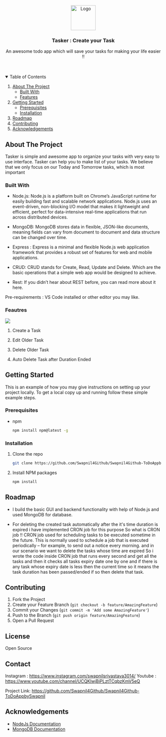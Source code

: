 <!-- PROJECT LOGO -->
<br />
<p align="center">
  <a href="https://github.com/othneildrew/Best-README-Template">
    <img src="https://cdn.pixabay.com/photo/2017/01/31/11/48/checklist-2023731_1280.png" alt="Logo" width="80" height="80">
  </a>

  <h3 align="center">Tasker : Create your Task</h3>

  <p align="center">
    An awesome todo app which will save your tasks for making your life easier !!
    <br />
    <br />
    <br />
    </p>
</p>



<!-- TABLE OF CONTENTS -->
<details open="open">
  <summary>Table of Contents</summary>
  <ol>
    <li>
      <a href="#about-the-project">About The Project</a>
      <ul>
        <li><a href="#built-with">Built With</a></li>
         <li><a href="#features">Features</a></li>
      </ul>
    </li>
    <li>
      <a href="#getting-started">Getting Started</a>
      <ul>
        <li><a href="#prerequisites">Prerequisites</a></li>
        <li><a href="#installation">Installation</a></li>
      </ul>
    </li>
    <li><a href="#roadmap">Roadmap</a></li>
    <li><a href="#contributing">Contributing</a></li>
    <li><a href="#acknowledgements">Acknowledgements</a></li>
  </ol>
</details>



<!-- ABOUT THE PROJECT -->
## About The Project

Tasker is simple and awesome app to organize your tasks with very easy to use interface. Tasker can help you to make list of your tasks. We believe that we only focus on our Today and Tomorrow tasks, which is most important

### Built With

* Node.js: Node.js is a platform built on Chrome’s JavaScript runtime for easily building fast and scalable network applications. Node.js uses an event-driven, non-blocking I/O model that makes it lightweight and efficient, perfect for data-intensive real-time applications that run across distributed devices.


* MongoDB: MongoDB stores data in flexible, JSON-like documents, meaning fields can vary from document to document and data structure can be changed over time.


* Express : Express is a minimal and flexible Node.js web application framework that provides a robust set of features for web and mobile applications.


* CRUD: CRUD stands for Create, Read, Update and Delete. Which are the basic operations that a simple web app would be designed to achieve.


* Rest: If you didn’t hear about REST before, you can read more about it here.

Pre-requirements :
VS Code installed or other editor you may like.
<!-- FEATURES -->

### Feautres
 <a href="https://cdn.pixabay.com/photo/2021/04/01/20/56/20-56-16-6_1280.jpg">
    <img src="https://cdn.pixabay.com/photo/2021/04/01/20/56/20-56-16-6_1280.jpg">
  </a>


1) Create a Task

2) Edit Older Task

3) Delete Older Task

4) Auto Delete Task after Duration Ended

<!-- GETTING STARTED -->
## Getting Started

This is an example of how you may give instructions on setting up your project locally.
To get a local copy up and running follow these simple example steps.

### Prerequisites

* npm
  ```sh
  npm install npm@latest -g
  ```

### Installation

1. Clone the repo
   ```sh
   git clone https://github.com/Swapnil4Github/Swapnil4Github-ToDoAppbySwapnil.git
   ```
2. Install NPM packages
   ```sh
   npm install
   ```


<!-- ROADMAP -->
## Roadmap

* I build the basic GUI and backend functionality with help of Node.js and used MongoDB for database.
 
 * For deleting the created task automatically after the it's time duration is expired i have implemented CRON job for this purpose
So what is CRON job !!
CRON job used for scheduling tasks to be executed sometime in the future. This is normally used to schedule a job that is executed periodically – for example, to send out a notice every morning.
and in our scenario we want to delete the tasks whose time are expired
So i wrote the code inside CRON job that runs every second and get all the tasks and then it checks all tasks expiry date one by one and if there is any task whose expiry date is less then the current time so it means the task duration has been passed/ended if so then delete that task.

<!-- CONTRIBUTING -->
## Contributing

1. Fork the Project
2. Create your Feature Branch (`git checkout -b feature/AmazingFeature`)
3. Commit your Changes (`git commit -m 'Add some AmazingFeature'`)
4. Push to the Branch (`git push origin feature/AmazingFeature`)
5. Open a Pull Request



<!-- LICENSE -->
## License

Open Source 



<!-- CONTACT -->
## Contact

Instagram : https://www.instagram.com/swapnilsrivastava3014/
Youtube : https://www.youtube.com/channel/UCQKlwjBiPLztTCqbzKmV5eQ

Project Link: https://github.com/Swapnil4Github/Swapnil4Github-ToDoAppbySwapnil



<!-- ACKNOWLEDGEMENTS -->
## Acknowledgements
* [NodeJs Documentation](https://nodejs.org/en/docs/)
* [MongoDB Documentation](https://nodejs.org/en/docs/)

